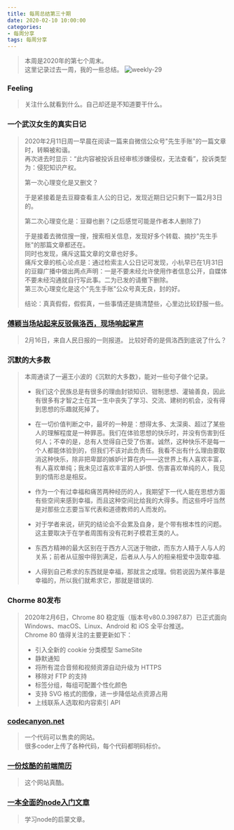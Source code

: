 ```yaml
---
title: 每周总结第三十期
date: 2020-02-10 10:00:00
categories:
- 每周分享
tags: 每周分享
---
```

> 本周是2020年的第七个周末。    
> 这里记录过去一周，我的一些总结。
![weekly-29](http://img.liugezhou.online/weekly29.png)

<!--more-->
### Feeling  
> 关注什么就看到什么。自己却还是不知道要干什么。  

### 一个武汉女生的真实日记  
> 2020年2月11日周一早晨在阅读一篇来自微信公众号"先生手账"的一篇文章时，转瞬被和谐。   
> 再次进去时显示：“此内容被投诉且经审核涉嫌侵权，无法查看”，投诉类型为：侵犯知识产权。  
>
> 第一次心理变化是又删文？  
>
> 于是紧接着是去豆瓣查看主人公的日记，发现近期日记只剩下一篇2月3日的。
>  
> 第二次心理变化是：豆瓣也删？(之后感觉可能是作者本人删除了)      
>
> 于是接着去微信搜一搜，搜索相关信息，发现好多个转载、摘抄"先生手账"的那篇文章都还在。  
> 同时也发现，痛斥这篇文章的文章也好多。  
> 痛斥文章的核心论点是：通过检索主人公日记可发现，小杭早已在1月31日的豆瓣广播中做出两点声明：一是不要未经允许使用作者信息公开，自媒体不要未经沟通就自行写此事。二为已发的请撤下删除。   
> 第三次心理变化是这个"先生手账"公众号真无良，封的好。  
> 
> 结论：真真假假，假假真，一些事情还是搞清楚些，心里边比较舒服一些。

### [傅颖当场站起来反驳佩洛西，现场响起掌声](https://mp.weixin.qq.com/s/QBOtcSyCtu1o_bJqXEKx9w)
> 2月16日，来自人民日报的一则报道。 
> 比较好奇的是佩洛西到底说了什么？

### 沉默的大多数
> 本周通读了一遍王小波的《沉默的大多数》，能对一些句子做个记录。  
>  
> + 我们这个民族总是有很多的理由封锁知识、钳制思想、灌输善良，因此有很多有才智之士在其一生中丧失了学习、交流、建树的机会，没有得到思想的乐趣就死掉了。  
>
> + 在一切价值判断之中，最坏的一种是：想得太多、太深奥、超过了某些人的理解程度是一种罪恶。我们在体验思想的快乐时，并没有伤害到任何人；不幸的是，总有人觉得自己受了伤害。诚然，这种快乐不是每一个人都能体验到的，但我们不该对此负责任。我看不出有什么理由要取消这种快乐，除非把卑鄙的嫉妒计算在内——这世界上有人喜欢丰富，有人喜欢单纯；我未见过喜欢丰富的人妒恨、伤害喜欢单纯的人，我见到的情形总是相反。    
>
> + 作为一个有过幸福和痛苦两种经历的人，我期望下一代人能在思想方面有些空间来感到幸福，而且这种空间比给我的大得多。而这些呼吁当然是对那些立志要当军代表和道德教师的人而发的。
> 
> + 对于学者来说，研究的结论会不会累及自身，是个带有根本性的问题。这主要取决于在学者周围有没有花剌子模君王类的人。  
> 
> + 东西方精神的最大区别在于西方人沉迷于物欲，而东方人精于人与人的关系；前者从征服中得到满足，后者从人与人的相亲相爱中汲取幸福. 
>
> + 人得到自己希求的东西就是幸福，那就言之成理。倘若说因为某件事是幸福的，所以我们就希求它，那就是错误的.   

### Chorme 80发布
> 2020年2月6日，Chrome 80 稳定版（版本号v80.0.3987.87）已正式面向 Windows、macOS、Linux、Android 和 iOS 全平台推送。    
> Chrome 80 值得关注的主要更新如下：
> 
> + 引入全新的 cookie 分类模型 SameSite
> + 静默通知
> + 将所有混合音频和视频资源自动升级为 HTTPS
> + 移除对 FTP 的支持
> + 标签分组，每组可配置个性化颜色
> + 支持 SVG 格式的图像，进一步降低站点资源占用
> + 上线联系人选取和内容索引 API

### [codecanyon.net](https://codecanyon.net/)
> 一个代码可以售卖的网站。  
> 很多coder上传了各种代码，每个代码都明码标价。

### [一份炫酷的前端简历](https://www.strml.net/?source=imaring.com)
> 这个网站真酷。

### [一本全面的node入门文章](https://www.nodebeginner.org/index-zh-cn.html)
> 学习node的启蒙文章。